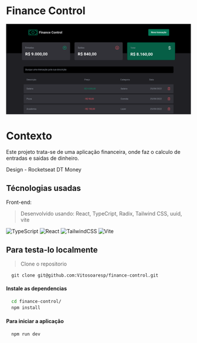# Finance Control

  <img src='finance-control-preview.png' alt='finance control preview' />

# Contexto
Este projeto trata-se de uma aplicação financeira, onde faz o calculo de entradas e saidas de dinheiro.

Design - Rocketseat DT Money

## Técnologias usadas

Front-end:
> Desenvolvido usando: React, TypeCript, Radix, Tailwind CSS, uuid, vite

![TypeScript](https://img.shields.io/badge/typescript-%23007ACC.svg?style=for-the-badge&logo=typescript&logoColor=white)
![React](https://img.shields.io/badge/react-%2320232a.svg?style=for-the-badge&logo=react&logoColor=%2361DAFB)
![TailwindCSS](https://img.shields.io/badge/tailwindcss-%2338B2AC.svg?style=for-the-badge&logo=tailwind-css&logoColor=white)
![Vite](https://img.shields.io/badge/vite-%23646CFF.svg?style=for-the-badge&logo=vite&logoColor=white)

## Para testa-lo localmente

> Clone o repositorio
```
  git clone git@github.com:Vitosoaresp/finance-control.git
```

#### Instale as dependencias

```bash
  cd finance-control/
  npm install
``` 
#### Para iniciar a aplicação

```
  npm run dev
```
